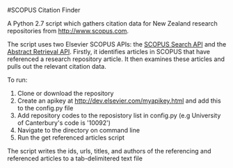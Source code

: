 #SCOPUS Citation Finder

A Python 2.7 script which gathers citation data for New Zealand research repositories from http://www.scopus.com.

The script uses two Elsevier SCOPUS APIs: the [SCOPUS Search API](http://api.elsevier.com/documentation/SCOPUSSearchAPI.wadl) and the [Abstract Retrieval API](http://api.elsevier.com/documentation/AbstractRetrievalAPI.wadl). Firstly, it identifies articles in SCOPUS that have referenced a research repository article. It then examines these articles and pulls out the relevant citation data.

To run:

1. Clone or download the repository
2. Create an apikey at http://dev.elsevier.com/myapikey.html and add this to the config.py file
3. Add repository codes to the reposistory list in config.py (e.g University of Canterbury's code is '10092')
4. Navigate to the directory on command line
5. Run the get referenced articles script

The script writes the ids, urls, titles, and authors of the referencing and referenced articles to a tab-delimitered text file




